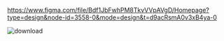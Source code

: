 https://www.figma.com/file/Bdf1JbFwhPM8TkvVVpAVgD/Homepage?type=design&node-id=3558-0&mode=design&t=d9acRsmA0v3xB4ya-0

![download](https://github.com/hasanasadov/holbertonschool-web-development/assets/125257868/e8ea1922-4d8c-4f91-91d9-4c6ad9945182)

